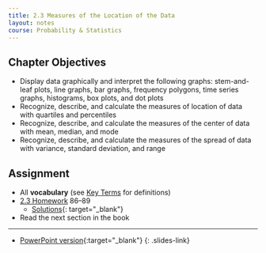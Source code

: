 ```yaml
---
title: 2.3 Measures of the Location of the Data
layout: notes
course: Probability & Statistics
---
```


## Chapter Objectives

- Display data graphically and interpret the following graphs: stem-and-leaf plots, line graphs, bar graphs, frequency polygons, time series graphs, histograms, box plots, and dot plots
- Recognize, describe, and calculate the measures of location of data with quartiles and percentiles
- Recognize, describe, and calculate the measures of the center of data with mean, median, and mode
- Recognize, describe, and calculate the measures of the spread of data with variance, standard deviation, and range

## Assignment

- All **vocabulary** (see [Key Terms](https://openstax.org/books/statistics/pages/1-key-terms) for definitions)
- [2.3 Homework](https://openstax.org/books/statistics/pages/2-homework#fs-idm1839472) 86–89
  - [Solutions](https://manville.instructure.com/courses/5660/files?preview=780645){: target="_blank"}
- Read the next section in the book

---

- [PowerPoint version](https://1drv.ms/p/c/c4097c61e06a2b97/ET-8znfDPpNFtGYQW5wKTW8BLZ1cWnHOgo3nHEXMRrI7lA?e=MZ9yhF){:target="_blank"}
{: .slides-link}

